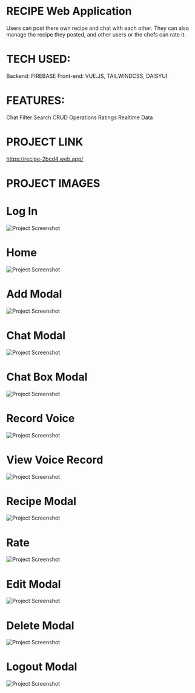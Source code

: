 # RECIPE Web Application

Users can post there own recipe and chat with each other. They can also manage the recipe they posted, and other users or the chefs can rate it.

# TECH USED:

Backend: FIREBASE
Front-end: VUE.JS, TAILWINDCSS, DAISYUI

# FEATURES:

Chat
Filter
Search
CRUD Operations
Ratings
Realtime Data

# PROJECT LINK

https://recipe-2bcd4.web.app/

# PROJECT IMAGES

# Log In

![Project Screenshot](./src/assets/images/ss12.png)

# Home

![Project Screenshot](./src/assets/images/ss1.png)

# Add Modal

![Project Screenshot](./src/assets/images/ss2.png)

# Chat Modal

![Project Screenshot](./src/assets/images/ss3.png)

# Chat Box Modal

![Project Screenshot](./src/assets/images/ss4.png)

# Record Voice

![Project Screenshot](./src/assets/images/ss5.png)

# View Voice Record

![Project Screenshot](./src/assets/images/ss6.png)

# Recipe Modal

![Project Screenshot](./src/assets/images/ss7.png)

# Rate

![Project Screenshot](./src/assets/images/ss8.png)

# Edit Modal

![Project Screenshot](./src/assets/images/ss9.png)

# Delete Modal

![Project Screenshot](./src/assets/images/ss10.png)

# Logout Modal

![Project Screenshot](./src/assets/images/ss11.png)
